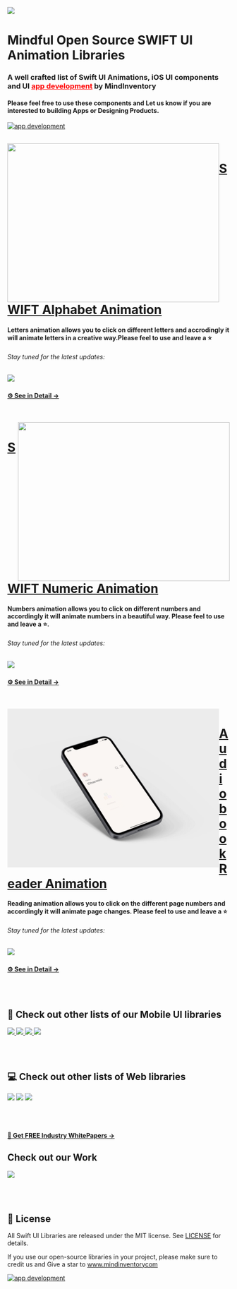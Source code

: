 <a href="https://www.mindinventory.com/?utm_source=gthb&utm_medium=repo&utm_campaign=swift-ui-libraries"><img src="https://github.com/Sammindinventory/MindInventory/blob/main/Banner.png"></a>

# Mindful Open Source SWIFT UI Animation Libraries

<p><h3>A well crafted list of Swift UI Animations, iOS UI components and UI <a href="https://www.mindinventory.com/mobile-app-development.php?utm_source=gthb&utm_medium=repo&utm_campaign=swift-ui-libraries" style="color: red;"><b>app development</b></a> by MindInventory</h3><p>
<p><h4>Please feel free to use these components and Let us know if you are interested to building Apps or Designing Products.</h4>


<a href="https://www.mindinventory.com/contact-us.php?utm_source=gthb&utm_medium=repo&utm_campaign=swift-ui-libraries">
<img src="https://github.com/Sammindinventory/MindInventory/blob/main/hirebutton.png" width="203" height="43"  alt="app development"></a></p>
<br>

<a href="https://github.com/Mindinventory/Letters-Animation">
<img align="left" src="https://github.com/nikunjprajapati95/Letters-Animation/blob/main/Media/Letters.gif" width="480" height="360" /></a>
<p><h1 align="left"><a href="https://github.com/Mindinventory/Letters-Animation">SWIFT Alphabet Animation</a></h1></p>
<h4>Letters animation allows you to click on different letters and accrodingly it will animate letters in a creative way.Please feel to use and leave a ⭐</h4>
<p><h6>Stay tuned for the latest updates:</h6>
<a href="https://medium.com/mindful-engineering" >
<img src="https://img.shields.io/badge/Medium-12100E?style=for-the-badge&logo=medium&logoColor=white"></a></p>
<h4><a href="https://github.com/Mindinventory/Letters-Animation">⚙️ See in Detail →</a></h4>
<br></br>


<a href="https://github.com/Mindinventory/Numbers-Animation">
<img align="right" src="https://github.com/nikunjprajapati95/Numbers-Animation/blob/8e39a88a22bde7b40303efdacc58b0e60af00773/Media/Numbers.gif" width="480" height="360" /></a>
<p><h1 align="Left"><a href="https://github.com/Mindinventory/Numbers-Animation">SWIFT Numeric Animation</a></h1></p>
<h4>Numbers animation allows you to click on different numbers and accordingly it will animate numbers in a beautiful way. Please feel to use and leave a ⭐.</h4>
<p><h6>Stay tuned for the latest updates:</h6>
<a href="https://medium.com/mindful-engineering" >
<img src="https://img.shields.io/badge/Medium-12100E?style=for-the-badge&logo=medium&logoColor=white"></a></p>
<h4><a href="https://github.com/Mindinventory/Numbers-Animation">⚙️ See in Detail →</a></h4>
<br></br>



<a href="https://github.com/Mindinventory/Reading-Animation">
<img align="left" src="https://github.com/Mindinventory/Reading-Animation/blob/main/Media/Reading.gif" width="480" height="360" /></a>
<p><h1 align="left"><a href="https://github.com/Mindinventory/Reading-Animation">Audiobook Reader Animation</a></h1></p>
<h4>Reading animation allows you to click on the different page numbers and accordingly it will animate page changes. Please feel to use and leave a ⭐ </h4>
<p><h6>Stay tuned for the latest updates:</h6>
<a href="https://medium.com/mindful-engineering" >
<img src="https://img.shields.io/badge/Medium-12100E?style=for-the-badge&logo=medium&logoColor=white"></a></p>
<h4><a href="https://github.com/Mindinventory/Reading-Animation">⚙️ See in Detail →</a></h4>
<br></br>


## 📱 Check out other lists of our Mobile UI libraries

<a href="https://github.com/Mindinventory?language=kotlin"> 
<img src="https://img.shields.io/badge/Kotlin-0095D5?&style=for-the-badge&logo=kotlin&logoColor=white"> </a>

<a href="https://github.com/Mindinventory?language=swift"> 
<img src="https://img.shields.io/badge/Swift-FA7343?style=for-the-badge&logo=swift&logoColor=white"> </a>

<a href="https://github.com/Mindinventory?language=dart"> 
<img src="https://img.shields.io/badge/Flutter-02569B?style=for-the-badge&logo=flutter&logoColor=white"> </a>


<a href="https://github.com/Mindinventory/react-native-tabbar-interaction"> 
<img src="https://img.shields.io/badge/React_Native-20232A?style=for-the-badge&logo=react&logoColor=61DAFB"> </a>

<br></br>

## 💻 Check out other lists of Web libraries

<a href="hhttps://github.com/Mindinventory?language=javascript"> 
<img src="https://img.shields.io/badge/JavaScript-F7DF1E?style=for-the-badge&logo=javascript&logoColor=black"></a>

<a href="https://github.com/Mindinventory?language=go"> 
<img src="https://img.shields.io/badge/Go-00ADD8?style=for-the-badge&logo=go&logoColor=white"></a>

<a href="https://github.com/Mindinventory?language=python"> 
<img src="https://img.shields.io/badge/Python-3776AB?style=for-the-badge&logo=python&logoColor=white"></a>

<br></br>

<h4><a href="https://www.mindinventory.com/whitepapers.php?utm_source=gthb&utm_medium=special&utm_campaign=folding-cell#demo"><u> 📝 Get FREE Industry WhitePapers →</u></a></h4>

## Check out our Work
<a href="https://dribbble.com/mindinventory"> 
<img src="https://img.shields.io/badge/Dribbble-EA4C89?style=for-the-badge&logo=dribbble&logoColor=white" /> </a>

<br></br>


## 📄 License

All Swift UI Libraries are released under the MIT license.
See [LICENSE](./LICENSE) for details.

If you use our open-source libraries in your project, please make sure to credit us and Give a star to www.mindinventorycom

<a href="https://www.mindinventory.com/contact-us.php?utm_source=gthb&utm_medium=repo&utm_campaign=swift-ui-libraries">
<img src="https://github.com/Sammindinventory/MindInventory/blob/main/hirebutton.png" width="203" height="43"  alt="app development">
</a>
